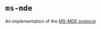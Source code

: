 # `ms-mde`

An implementation of the [MS-MDE protocol](https://learn.microsoft.com/en-us/openspecs/windows_protocols/ms-mde/d9e18701-cd4c-4fdb-8a3e-c1ddd33b1307)
